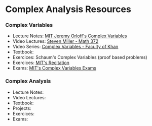 # Complex Analysis Resources

### Complex Variables

- Lecture Notes: [MIT Jeremy Orloff's Complex Variables](https://ocw.mit.edu/courses/mathematics/18-04-complex-variables-with-applications-spring-2018/index.htm)
- Video Lectures: [Steven Miller - Math 372](https://www.youtube.com/playlist?list=PLU3f-I7n3BhwoqopRLDJcVkpgQMkjnC3-)
- Video Series: [Complex Variables - Faculty of Khan](https://www.youtube.com/playlist?list=PLdgVBOaXkb9CNMqbsL9GTWwU542DiRrPB)
- Textbook:
- Exercices: Schaum's Complex Variables (proof based problems)
- Exercices: [MIT's Recitation](https://ocw.mit.edu/courses/mathematics/18-04-complex-variables-with-applications-spring-2018/recitations/)
- Exams: [MIT's Complex Variables Exams](https://ocw.mit.edu/courses/mathematics/18-04-complex-variables-with-applications-spring-2018/exams/)
### Complex Analysis

- Lecture Notes:
- Video Lectures:
- Textbook:
- Projects:
- Exercices:
- Exams:
